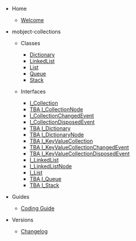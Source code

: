 - Home

  - [Welcome](/)

- mobject-collections

  - Classes

    - [Dictionary](dictionary.md)
    - [LinkedList](linkedlist.md)
    - [List](list.md)
    - [Queue](queue.md)
    - [Stack](stack.md)

  - Interfaces

    - [I_Collection](i-collection.md)
    - [TBA I_CollectionNode](i-collectionnode.md)
    - [I_CollectionChangedEvent](i-collectionchangedevent.md)
    - [I_CollectionDisposedEvent](i-collectiondisposedevent.md)
    - [TBA I_Dictionary](i-dictionary.md)
    - [TBA I_DictionaryNode](i-dictionarynode.md)
    - [TBA I_KeyValueCollection](i-keyvaluecollection.md)
    - [TBA I_KeyValueCollectionChangedEvent](i-keyvaluecollectionchangedevent.md)
    - [TBA I_KeyValueCollectionDisposedEvent](i-keyvaluecollectiondisposedevent.md)
    - [I_LinkedList](i-linkedlist.md)
    - [I_LinkedListNode](i-linkedlistnode.md)
    - [I_List](i-list.md)
    - [TBA I_Queue](i-queue.md)
    - [TBA I_Stack](i-stack.md)

- Guides

  - [Coding Guide](https://mobject-dev-team.github.io/mobject-coding-convention/#/)

- Versions

  - [Changelog](changelog.md)
